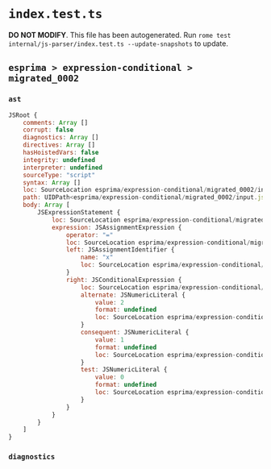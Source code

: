 # `index.test.ts`

**DO NOT MODIFY**. This file has been autogenerated. Run `rome test internal/js-parser/index.test.ts --update-snapshots` to update.

## `esprima > expression-conditional > migrated_0002`

### `ast`

```javascript
JSRoot {
	comments: Array []
	corrupt: false
	diagnostics: Array []
	directives: Array []
	hasHoistedVars: false
	integrity: undefined
	interpreter: undefined
	sourceType: "script"
	syntax: Array []
	loc: SourceLocation esprima/expression-conditional/migrated_0002/input.js 1:0-2:0
	path: UIDPath<esprima/expression-conditional/migrated_0002/input.js>
	body: Array [
		JSExpressionStatement {
			loc: SourceLocation esprima/expression-conditional/migrated_0002/input.js 1:0-1:15
			expression: JSAssignmentExpression {
				operator: "="
				loc: SourceLocation esprima/expression-conditional/migrated_0002/input.js 1:0-1:15
				left: JSAssignmentIdentifier {
					name: "x"
					loc: SourceLocation esprima/expression-conditional/migrated_0002/input.js 1:0-1:1 (x)
				}
				right: JSConditionalExpression {
					loc: SourceLocation esprima/expression-conditional/migrated_0002/input.js 1:4-1:15
					alternate: JSNumericLiteral {
						value: 2
						format: undefined
						loc: SourceLocation esprima/expression-conditional/migrated_0002/input.js 1:14-1:15
					}
					consequent: JSNumericLiteral {
						value: 1
						format: undefined
						loc: SourceLocation esprima/expression-conditional/migrated_0002/input.js 1:10-1:11
					}
					test: JSNumericLiteral {
						value: 0
						format: undefined
						loc: SourceLocation esprima/expression-conditional/migrated_0002/input.js 1:5-1:6
					}
				}
			}
		}
	]
}
```

### `diagnostics`

```

```
